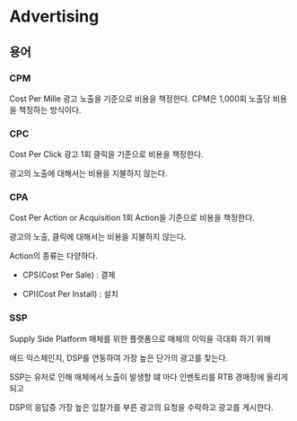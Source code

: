 # Advertising

## 용어 

### CPM

Cost Per Mille 광고 노출을 기준으로 비용을 책정한다. CPM은 1,000회 노출당 비용을 책정하는 방식이다. 

### CPC 

Cost Per Click 광고 1회 클릭을 기준으로 비용을 책정한다. 

광고의 노출에 대해서는 비용을 지불하지 않는다. 

### CPA

Cost Per Action or Acquisition 1회 Action을 기준으로 비용을 책정한다. 

광고의 노출, 클릭에 대해서는 비용을 지불하지 않는다. 

Action의 종류는 다양하다. 

- CPS(Cost Per Sale) : 결제 

- CPI(Cost Per Install) : 설치  


### SSP

Supply Side Platform 매체를 위한 플랫폼으로 매체의 이익을 극대화 하기 위해 

애드 익스체인지, DSP를 연동하여 가장 높은 단가의 광고를 찾는다. 

SSP는 유저로 인해 매체에서 노출이 발생할 떄 마다 인벤토리를 RTB 경매장에 올리게 되고 

DSP의 응답중 가장 높은 입찰가를 부른 광고의 요청을 수락하고 광고를 게시한다.


